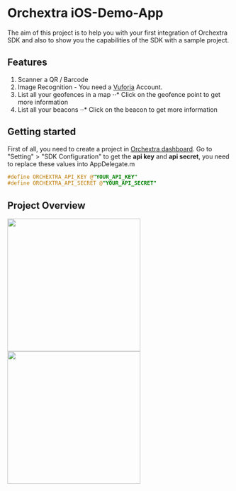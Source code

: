 # Orchextra iOS-Demo-App

The aim of this project is to help you with your first integration of Orchextra SDK and also to show you the capabilities of the SDK with a sample project. 

## Features

1. Scanner a QR / Barcode 
2. Image Recognition - You need a [Vuforia][vuforia] Account.
3. List all your geofences in a map
⋅⋅* Click on the geofence point to get more information
4. List all your beacons 
⋅⋅* Click on the beacon to get more information

## Getting started

First of all, you need to create a project in [Orchextra dashboard][dashboard]. Go to "Setting" > "SDK Configuration" to get the **api key** and **api secret**, you need to replace these values into AppDelegate.m 
```objective-c
#define ORCHEXTRA_API_KEY @"YOUR_API_KEY"
#define ORCHEXTRA_API_SECRET @"YOUR_API_SECRET"
```

## Project Overview

<img src="https://github.com/Orchextra/orchextra-ios-demo-app/blob/master/Resources/Geofences.png" width="300">
<img src="https://github.com/Orchextra/orchextra-ios-demo-app/blob/master/Resources/Beacons.png" width="300">

[dashboard]: https://dashboard.orchextra.io/home/
[vuforia]: https://developer.vuforia.com/
